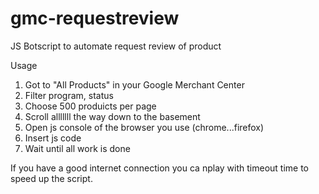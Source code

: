 # gmc-requestreview
JS Botscript to automate request review of product

Usage

1. Got to "All Products" in your Google Merchant Center
2. Filter program, status
3. Choose 500 produicts per page
4. Scroll alllllll the way down to the basement
5. Open js console of the browser you use (chrome...firefox)
6. Insert js code
7. Wait until all work is done

If you have a good internet connection you ca nplay with timeout time to speed up the script.
